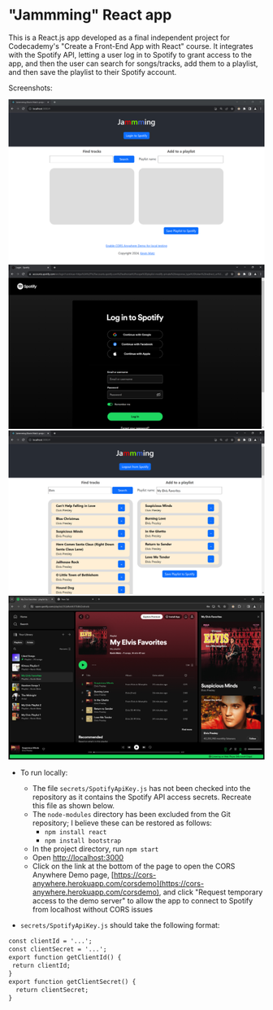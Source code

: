 # "Jammming" React app

This is a React.js app developed as a final independent project for Codecademy's "Create a Front-End App with React" course. It integrates with the Spotify API, letting a user log in to Spotify to grant access to the app, and then the user can search for songs/tracks, add them to a playlist, and then save the playlist to their Spotify account.

Screenshots:

<img src="./demo_screenshots/Jammming%20demo%200001.PNG" alt="Demo screenshot 1" width="700"/>
<img src="./demo_screenshots/Jammming%20demo%200002.PNG" alt="Demo screenshot 2" width="700"/>
<img src="./demo_screenshots/Jammming%20demo%200005.PNG" alt="Demo screenshot 5" width="700"/>
<img src="./demo_screenshots/Jammming%20demo%200007.PNG" alt="Demo screenshot 7" width="700"/>

* To run locally:
  * The file `secrets/SpotifyApiKey.js` has not been checked into the repository as it contains the Spotify API access secrets. Recreate this file as shown below.
  * The `node-modules` directory has been excluded from the Git repository; I believe these can be restored as follows:
    * `npm install react`
    * `npm install bootstrap`
  * In the project directory, run `npm start`
  * Open [http://localhost:3000](http://localhost:3000)
  * Click on the link at the bottom of the page to open the CORS Anywhere Demo page, [https://cors-anywhere.herokuapp.com/corsdemo](https://cors-anywhere.herokuapp.com/corsdemo), and click "Request temporary access to the demo server" to allow the app to connect to Spotify from localhost without CORS issues


* `secrets/SpotifyApiKey.js` should take the following format:

```
const clientId = '...';
const clientSecret = '...';
export function getClientId() {
 return clientId;
}
export function getClientSecret() {
  return clientSecret;
}
```
